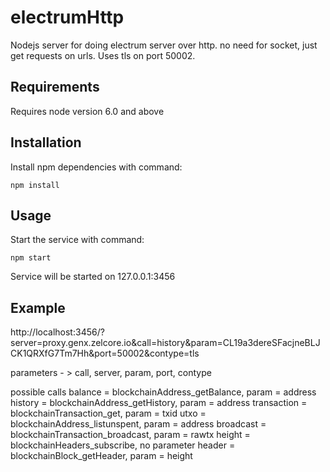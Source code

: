# electrumHttp
Nodejs server for doing electrum server over http. no need for socket, just get requests on urls. Uses tls on port 50002.

## Requirements
Requires node version 6.0 and above

## Installation
Install npm dependencies with command:
```
npm install
```

## Usage
Start the service with command:
```
npm start
```
Service will be started on 127.0.0.1:3456

## Example
http://localhost:3456/?server=proxy.genx.zelcore.io&call=history&param=CL19a3dereSFacjneBLJCK1QRXfG7Tm7Hh&port=50002&contype=tls

parameters - > call, server, param, port, contype

possible calls
balance = blockchainAddress_getBalance, param = address
history = blockchainAddress_getHistory, param = address 
transaction = blockchainTransaction_get, param = txid
utxo = blockchainAddress_listunspent, param = address
broadcast = blockchainTransaction_broadcast, param = rawtx
height = blockchainHeaders_subscribe, no parameter
header = blockchainBlock_getHeader, param = height

